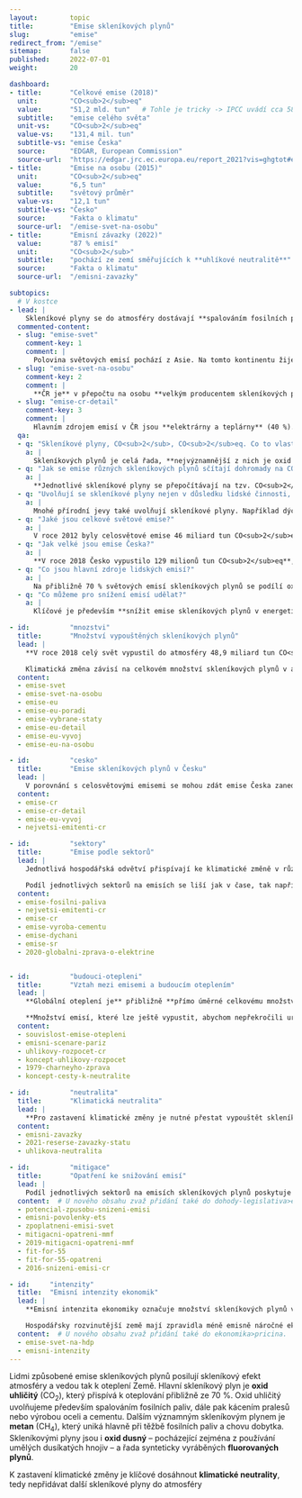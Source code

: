 ```yaml
---
layout:        topic
title:         "Emise skleníkových plynů"
slug:          "emise"
redirect_from: "/emise"
sitemap:       false
published:     2022-07-01
weight:        20

dashboard:
- title:       "Celkové emise (2018)"
  unit:        "CO<sub>2</sub>eq"
  value:       "51,2 mld. tun"   # Tohle je tricky -> IPCC uvádí cca 58 Gt CO2eq. EDGAR nepočítá LULUCF a tvrdí, že LULUCF je souhrnně net sink (~ 5 Gt CO2). Oproti tomu IPCC uvádí LULUCF emise cca 6.6 Gt CO2, protože odlišně definuje "antropogenní" (nezahrnuje pohlcování existujícími ekosystémy).
  subtitle:    "emise celého světa"
  unit-vs:     "CO<sub>2</sub>eq"
  value-vs:    "131,4 mil. tun"
  subtitle-vs: "emise Česka"
  source:      "EDGAR, European Commission"
  source-url:  "https://edgar.jrc.ec.europa.eu/report_2021?vis=ghgtot#emissions_table"
- title:       "Emise na osobu (2015)"
  unit:        "CO<sub>2</sub>eq"
  value:       "6,5 tun"
  subtitle:    "světový průměr"
  value-vs:    "12,1 tun"
  subtitle-vs: "Česko"
  source:      "Fakta o klimatu"
  source-url:  "/emise-svet-na-osobu"
- title:       "Emisní závazky (2022)"
  value:       "87 % emisí"
  unit:        "CO<sub>2</sub>"
  subtitle:    "pochází ze zemí směřujících k **uhlíkové neutralitě**"
  source:      "Fakta o klimatu"
  source-url:  "/emisni-zavazky"

subtopics:
  # V kostce
- lead: |
    Skleníkové plyny se do atmosféry dostávají **spalováním fosilních paliv** a dalšími procesy, jako například **kácením lesů, produkcí cementu, pěstováním rýže či chovem dobytka**. Pro volbu rychlých a účinných opatření ke snižování emisí je potřeba uvažovat, jaké lidské činnosti a jaké státy způsobují nejvíce emisí:
  commented-content:
  - slug: "emise-svet"
    comment-key: 1
    comment: |
      Polovina světových emisí pochází z Asie. Na tomto kontinentu žije asi 60 % světové populace.
  - slug: "emise-svet-na-osobu"
    comment-key: 2
    comment: |
      **ČR je** v přepočtu na osobu **velkým producentem skleníkových plynů**: vyprodukuje 12 tun CO<sub>2</sub>eq na osobu ročně. To je 2× více než světový průměr a 1,4× více než průměr EU.
  - slug: "emise-cr-detail"
    comment-key: 3
    comment: |
      Hlavním zdrojem emisí v ČR jsou **elektrárny a teplárny** (40 %). Dále pak **průmysl** (20 %), **silniční doprava** (15 %) a **lokální plynové a uhelné kotle** (10 %).
  qa:
  - q: "Skleníkové plyny, CO<sub>2</sub>, CO<sub>2</sub>eq. Co to vlastně znamená a jaký je mezi těmito pojmy rozdíl?"
    a: |
      Skleníkových plynů je celá řada, **nejvýznamnější z nich je oxid uhličitý, tedy CO<sub>2</sub>**. Když se používá jednotka tuna CO<sub>2</sub>, udává to tedy výhradně množství oxidu uhličitého. Když se používá jednotka tuna **CO<sub>2</sub>eq**, vyjadřuje to **úhrnné množství** více <glossary id="antropogennisklenikoveplyny">skleníkových plynů</glossary> přepočtených na ekvivalentní množství CO<sub>2</sub>.
  - q: "Jak se emise různých skleníkových plynů sčítají dohromady na CO<sub>2</sub>eq?"
    a: |
      **Jednotlivé skleníkové plyny se přepočítávají na tzv. CO<sub>2</sub>eq** (CO<sub>2</sub> ekvivalent), tedy na množství oxidu uhličitého, které by mělo stejný příspěvek ke skleníkovému jevu atmosféry jako množství těchto ostatních vypuštěných plynů. Vzhledem k různému poločasu života jednotlivých plynů v atmosféře se tento příspěvek uvažuje za určitou standardizovanou dobu, zpravidla uvažujeme horizont 100 let a používáme tzv. GWP (*Global Warming Potentital*) koeficienty. Zatímco CO<sub>2</sub> jakožto referenčními plynu náleží koeficient 1, pro metan se jedná o hodnotu 28 pro horizont 100 let, jinými slovy jde 28× silnější skleníkový plyn než CO<sub>2</sub>.
  - q: "Uvolňují se skleníkové plyny nejen v důsledku lidské činnosti, ale také přírodních procesů?"
    a: |
      Mnohé přírodní jevy také uvolňují skleníkové plyny. Například dýcháním člověk vyprodukuje přibližně 300 kg CO<sub>2</sub> za rok, podobně oxid uhličitý vydechují také jiné organismy. Dýchání však nepřispívá ke klimatické změně, neboť se jedná o uzavřený cyklus uhlíku: veškerý vydechovaný uhlík byl dříve pohlcen z atmosféry při fotosyntéze rostlin. Silným skleníkovým plynem je vodní pára, avšak její cyklus v atmosféře je také uzavřený a množství vypařené vody je dáno teplotou. Ke skleníkovému jevu přispívá také sopečná činnost, avšak v mnohem menší míře než lidská činnost.
  - q: "Jaké jsou celkové světové emise?"
    a: |
      V roce 2012 byly celosvětové emise 46 miliard tun CO<sub>2</sub>eq, **dnes** již **dosahují hodnoty přes 50 miliard tun CO<sub>2</sub>eq ročně**.
  - q: "Jak velké jsou emise Česka?"
    a: |
      **V roce 2018 Česko vypustilo 129 milionů tun CO<sub>2</sub>eq**, přepočteno na obyvatele jde o 12,2 tuny CO<sub>2</sub>eq na osobu. Světový průměr v roce 2015 byl 6,5 tun CO<sub>2</sub>eq na osobu. **Emise Česka na osobu jsou tedy dvakrát vyšší, než je celosvětový průměr**.
  - q: "Co jsou hlavní zdroje lidských emisí?"
    a: |
      Na přibližně 70 % světových emisí skleníkových plynů se podílí oxid uhličitý. Jeho hlavním zdrojem je **spalování fosilních paliv**, především v energetice, průmyslu a dopravě.
  - q: "Co můžeme pro snížení emisí udělat?"
    a: |
      Klíčové je především **snížit emise skleníkových plynů v energetice a v průmyslu**, tedy transformovat tyto sektory směrem k nízkoemisním alternativám. Účinným opatřením pro snižování emisí je **zpoplatnění emisí skleníkových plynů**, například formou emisních povolenek nebo uhlíkové daně. Na individuální rovině lze přispět především **úsporami v domácnostech** (týkajícíh se vytápění, ohřevu teplé vody nebo spotřeby elektřiny), **omezením automobilové dopravy a snížením konzumace masa a mléčných výrobků**.

- id:          "mnozstvi"
  title:       "Množství vypouštěných skleníkových plynů"
  lead: |
    **V roce 2018 celý svět vypustil do atmosféry 48,9 miliard tun CO<sub>2</sub>eq**. Tato jednotka přepočítává množství různých skleníkových plynů na množství CO<sub>2</sub>eq, které by mělo stejný příspěvek ke skleníkovému jevu. Například metan je 28× silnější skleníkový plyn než oxid uhličitý (při uvažovaném stoletém horizontu), tedy 1 tuna metanu představuje 28 tun CO<sub>2</sub>eq.

    Klimatická změna závisí na celkovém množství skleníkových plynů v atmosféře, při srovnávání jednotlivých zemí je však také vhodné vyjádření na obyvatele. Tím je možné porovnat, jak ke klimatické změně přispívají vzhledem k počtu obyvatel různě veliké státy.
  content:
  - emise-svet
  - emise-svet-na-osobu
  - emise-eu
  - emise-eu-poradi
  - emise-vybrane-staty
  - emise-eu-detail
  - emise-eu-vyvoj
  - emise-eu-na-osobu

- id:          "cesko"
  title:       "Emise skleníkových plynů v Česku"
  lead: |
    V porovnání s celosvětovými emisemi se mohou zdát emise Česka zanedbatelné – v roce 2018 Česká republika vypustila 129 milionů tun CO<sub>2</sub>eq – je však užitečné vyjádřit množství skleníkových plynů i na jednoho obyvatele, v takovém přepočtu **jsou emise na osobu v Česku dvakrát vyšší, než je celosvětový průměr**.
  content:
  - emise-cr
  - emise-cr-detail
  - emise-eu-vyvoj
  - nejvetsi-emitenti-cr

- id:          "sektory"
  title:       "Emise podle sektorů"
  lead: |
    Jednotlivá hospodářská odvětví přispívají ke klimatické změně v různé míře. Například **v Česku je energetika** (včetně tepláren) **zodpovědná za téměř 40 % emisí skleníkových plynů**, oproti tomu průmysl přispívá 20 %, doprava 16 % a zemědělství přibližně 7 %. Několik desítek největších zdrojů (především elektráren a průmyslových závodů) je zodpovědných za 45 % českých emisí.

    Podíl jednotlivých sektorů na emisích se liší jak v čase, tak napříč zeměmi. V Česku jsou relativně vyšší emise z energetiky oproti ostatním zemím kvůli vyššímu podílu uhelných elektráren a skutečnosti, že Česko je vývozcem elektřiny. Naopak emise ze zemědělství jsou v Česku relativně nižší, neboť některé potraviny dovážíme.
  content:
  - emise-fosilni-paliva
  - nejvetsi-emitenti-cr
  - emise-cr
  - emise-vyroba-cementu
  - emise-dychani
  - emise-sr
  - 2020-globalni-zprava-o-elektrine


- id:          "budouci-otepleni"
  title:       "Vztah mezi emisemi a budoucím oteplením"
  lead: |
    **Globální oteplení je** přibližně **přímo úměrné celkovému množství emisí skleníkových plynů**, které vypouštíme do atmosféry. Pro zastavení klimatické změny **je** tedy **nutné přestat vypouštět skleníkové plyny** a dosáhnout takzvané klimatické neutrality. Roli však nehraje pouze to, kdy skutečně snížíme množství vypouštěných plynů na nulu, ale také trajektorie, podle které toto snížení bude probíhat. Je velký rozdíl, pokud budeme až do roku 2050 vypouštět tolik emisí jako dnes, a pak náhle snížíme emise na nulu, nebo pokud je budeme snižovat rovnoměrně po celou dobu až do roku 2050 – první scénář by vedl přibližně k dvojnásobnému oteplení oproti druhému.

    **Množství emisí, které lze ještě vypustit, abychom nepřekročili určitou teplotní hranici, se označuje jako uhlíkový rozpočet**. Cíl Pařížské dohody o udržení nárůstu teploty výrazně pod 2 °C lze tedy pomocí uhlíkového rozpočtu přeformulovat jako určité množství skleníkových plynů, které lidstvo ještě může vypustit, aby tohoto cíle dosáhlo.
  content:
  - souvislost-emise-otepleni
  - emisni-scenare-pariz
  - uhlikovy-rozpocet-cr
  - koncept-uhlikovy-rozpocet
  - 1979-charneyho-zprava
  - koncept-cesty-k-neutralite

- id:          "neutralita"
  title:       "Klimatická neutralita"
  lead: |
    **Pro zastavení klimatické změny je nutné přestat vypouštět skleníkové plyny**, neboli dosáhnout tzv. net-zero či klimatické neutrality. Výraz "net-zero" můžeme přeložit jako "čistá nula" a je tím myšleno, že daný stát či firma je klimaticky neutrální, tedy odstraňuje z atmosféry stejné množství skleníkových plynů jako do atmosféry vypouští. Tato situace je také označována jako klimatická neutralita nebo uhlíková neutralita s tím, že druhý z pojmů se většinou týká pouze oxidu uhličitého, nikoli všech skleníkových plynů. **K dosažení uhlíkové neutrality se již přihlásily státy zodpovědné za téměř 90 % světových emisí oxidu uhličitého** (k únoru 2022).
  content:
  - emisni-zavazky
  - 2021-reserse-zavazky-statu
  - uhlikova-neutralita

- id:          "mitigace"
  title:       "Opatření ke snižování emisí"
  lead: |
    Podíl jednotlivých sektorů na emisích skleníkových plynů poskytuje užitečné vodítko pro zaměření mitigačních snah. Největších emisních úspor může Česko dosáhnout **proměnou** svého **energetického mixu**. Jednotlivci však také mohou přispět ke snížení emisí, například **snížením energetické náročnosti** svých domácností nebo **omezením automobilové dopravy**, případně také **nižší konzumací masa a mléčných výrobků**.
  content:  # U nového obsahu zvaž přidání také do dohody-legislativa>eu a ekonomika>opatreni.
  - potencial-zpusobu-snizeni-emisi
  - emisni-povolenky-ets
  - zpoplatneni-emisi-svet
  - mitigacni-opatreni-mmf
  - 2019-mitigacni-opatreni-mmf
  - fit-for-55
  - fit-for-55-opatreni
  - 2016-snizeni-emisi-cr

- id:     "intenzity"
  title:  "Emisní intenzity ekonomik"
  lead: |
    **Emisní intenzita ekonomiky označuje množství skleníkových plynů vyprodukovaných na jednotku HDP** a zpravidla se uvádí v gramech CO<sub>2</sub>eq na jeden dolar. Emisní intenzity tak vedle emisí na osobu slouží jako další relativní vyjádření a často poskytují detailnější vhled do emisí jednotlivých zemí.

    Hospodářsky rozvinutější země mají zpravidla méně emisně náročné ekonomiky, neboť služby tvoří větší podíl jejich hospodářství. Oproti tomu v rozvíjejích se zemích tvoří větší podíl hospodářství emisně náročné sektory: zemědělství, průmysl a stavebnictví. Emisní intenzity ekonomik také vysvětlují, proč některé státy se srovnatelnými emisemi na osobu mohou mít velice odlišnou životní úroveň.
  content:  # U nového obsahu zvaž přidání také do ekonomika>pricina.
  - emise-svet-na-hdp
  - emisni-intenzity
---
```


Lidmi způsobené emise skleníkových plynů posilují skleníkový efekt atmosféry a vedou tak k oteplení Země. Hlavní skleníkový plyn je **oxid uhličitý** (CO<sub>2</sub>), který přispívá k oteplování přibližně ze 70 %. Oxid uhličitý uvolňujeme především spalováním fosilních paliv, dále pak kácením pralesů nebo výrobou oceli a cementu. Dalším významným skleníkovým plynem je **metan** (CH<sub>4</sub>), který uniká hlavně při těžbě fosilních paliv a chovu dobytka. Skleníkovými plyny jsou i **oxid dusný** – pocházející zejména z používání umělých dusíkatých hnojiv – ⁠a řada synteticky vyráběných **fluorovaných plynů**.

K zastavení klimatické změny je klíčové dosáhnout **klimatické neutrality**, tedy nepřidávat další skleníkové plyny do atmosféry